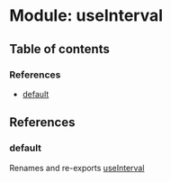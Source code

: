 # Module: useInterval

## Table of contents

### References

- [default](useInterval.md#default)

## References

### default

Renames and re-exports [useInterval](useTimers.md#useinterval)
